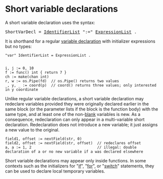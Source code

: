 # Short variable declarations

A short variable declaration uses the syntax:

<pre>
<a id="ShortVarDecl">ShortVarDecl</a> = <a href="/Declarations%20and%20scope/constant_declarations.html#IdentifierList">IdentifierList</a> ":=" <a href="/Declarations%20and%20scope/constant_declarations.html#ExpressionList">ExpressionList</a> .
</pre>

It is shorthand for a regular [variable declaration](/Declarations%20and%20scope/variable_declarations.html) with initializer expressions but no types:

    "var" IdentifierList = ExpressionList .
    

    i, j := 0, 10
    f := func() int { return 7 }
    ch := make(chan int)
    r, w := os.Pipe(fd)  // os.Pipe() returns two values
    _, y, _ := coord(p)  // coord() returns three values; only interested in y coordinate
    

Unlike regular variable declarations, a short variable declaration may redeclare variables provided they were originally declared earlier in the same block (or the parameter lists if the block is the function body) with the same type, and at least one of the non-[blank](/Declarations%20and%20scope/blank_identifier.html) variables is new. As a consequence, redeclaration can only appear in a multi-variable short declaration. Redeclaration does not introduce a new variable; it just assigns a new value to the original.

    field1, offset := nextField(str, 0)
    field2, offset := nextField(str, offset)  // redeclares offset
    a, a := 1, 2                              // illegal: double declaration of a or no new variable if a was declared elsewhere
    

Short variable declarations may appear only inside functions. In some contexts such as the initializers for "[if](/Statements/if_statements.html)", "[for](/Statements/for_statements.html)", or "[switch](/Statements/switch_statements.html)" statements, they can be used to declare local temporary variables.